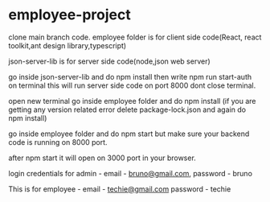 # employee-project
clone main branch code.
employee folder is for client side code(React, react toolkit,ant design library,typescript)

json-server-lib is for server side code(node,json web server)

go inside json-server-lib and do npm install then write npm run start-auth on terminal this will run server side code on port 8000 dont close terminal.

open new terminal go inside employee folder and do npm install (if you are getting any version related error delete package-lock.json and again do npm install)

go inside employee folder and do npm start  but make sure your backend code is running on 8000 port.

after npm start it will open on 3000 port in your browser.

login credentials for admin - email - bruno@gmail.com, password - bruno  

This is for employee - email - techie@gmail.com password - techie 
